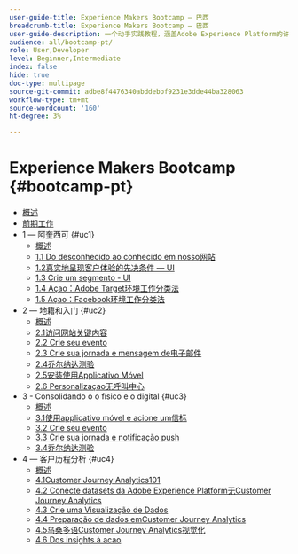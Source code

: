 ```yaml
---
user-guide-title: Experience Makers Bootcamp — 巴西
breadcrumb-title: Experience Makers Bootcamp — 巴西
user-guide-description: 一个动手实践教程，涵盖Adobe Experience Platform的许多方面。
audience: all/bootcamp-pt/
role: User,Developer
level: Beginner,Intermediate
index: false
hide: true
doc-type: multipage
source-git-commit: adbe8f4476340abddebbf9231e3dde44ba328063
workflow-type: tm+mt
source-wordcount: '160'
ht-degree: 3%

---
```



# Experience Makers Bootcamp {#bootcamp-pt}

+ [概述](/help/bootcamp-pt/overview.md)
+ [前期工作](/help/bootcamp-pt/prework.md)
+ 1 — 阿奎西可 {#uc1}
   + [概述](/help/bootcamp-pt/uc/uc1/uc1.md)
   + [1.1 Do desconhecido ao conhecido em nosso网站](/help/bootcamp-pt/uc/uc1/ex1.md)
   + [1.2真实地呈现客户体验的先决条件 — UI](/help/bootcamp-pt/uc/uc1/ex2.md)
   + [1.3 Crie um segmento - UI](/help/bootcamp-pt/uc/uc1/ex3.md)
   + [1.4 Açao：Adobe Target环境工作分类法](/help/bootcamp-pt/uc/uc1/ex4.md)
   + [1.5 Açao：Facebook环境工作分类法](/help/bootcamp-pt/uc/uc1/ex5.md)
+ 2 — 地籍和入门 {#uc2}
   + [概述](/help/bootcamp-pt/uc/uc2/uc2.md)
   + [2.1访问网站关键内容](/help/bootcamp-pt/uc/uc2/ex1.md)
   + [2.2 Crie seu evento](/help/bootcamp-pt/uc/uc2/ex2.md)
   + [2.3 Crie sua jornada e mensagem de电子邮件](/help/bootcamp-pt/uc/uc2/ex3.md)
   + [2.4乔尔纳达测验](/help/bootcamp-pt/uc/uc2/ex4.md)
   + [2.5安装使用Applicativo Móvel](/help/bootcamp-pt/uc/uc2/ex5.md)
   + [2.6 Personalizaçao无呼叫中心](/help/bootcamp-pt/uc/uc2/ex6.md)
+ 3 - Consolidando o o físico e o digital {#uc3}
   + [概述](/help/bootcamp-pt/uc/uc3/uc3.md)
   + [3.1使用applicativo móvel e acione um信标](/help/bootcamp-pt/uc/uc3/ex1.md)
   + [3.2 Crie seu evento](/help/bootcamp-pt/uc/uc3/ex2.md)
   + [3.3 Crie sua jornada e notificação push](/help/bootcamp-pt/uc/uc3/ex3.md)
   + [3.4乔尔纳达测验](/help/bootcamp-pt/uc/uc3/ex4.md)
+ 4 — 客户历程分析 {#uc4}
   + [概述](/help/bootcamp-pt/uc/uc4/uc4.md)
   + [4.1Customer Journey Analytics101](/help/bootcamp-pt/uc/uc4/ex1.md)
   + [4.2 Conecte datasets da Adobe Experience Platform无Customer Journey Analytics](/help/bootcamp-pt/uc/uc4/ex2.md)
   + [4.3 Crie uma Visualização de Dados](/help/bootcamp-pt/uc/uc4/ex3.md)
   + [4.4 Preparação de dados emCustomer Journey Analytics](/help/bootcamp-pt/uc/uc4/ex4.md)
   + [4.5乌桑多语Customer Journey Analytics视觉化](/help/bootcamp-pt/uc/uc4/ex5.md)
   + [4.6 Dos insights à acao](/help/bootcamp-pt/uc/uc4/ex6.md)